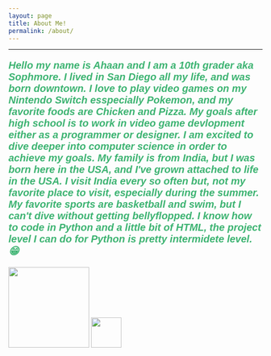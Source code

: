 ```yaml
---
layout: page
title: About Me!
permalink: /about/
---
```


<html>
<body>


---
<p style="font-size:100%; color: MediumSeaGreen; font: italic bold 20px Arial, sans-serif;"> Hello my name is Ahaan and I am a 10th grader aka Sophmore. I lived in San Diego all my life, and was born downtown. I love to play video games on my Nintendo Switch esspecially Pokemon, and my favorite foods are Chicken and Pizza. My goals after high school is to work in video game devlopment either as a programmer or designer. I am excited to dive deeper into computer science in order to achieve my goals. My family is from India, but I was born here in the USA, and I've grown attached to life in the USA. I visit India every so often but, not my favorite place to visit, especially during the summer. My favorite sports are basketball and swim, but I can't dive without getting bellyflopped. I know how to code in Python and a little bit of HTML, the project level I can do for Python is pretty intermidete level.   &#128513; </p>



<img src="{{site.baseurl}}/images/IMG_9146.jpg" height="160">
<img src="{{site.baseurl}}/images/india.png" height="60" title="Home" alt="">



<script src="https://utteranc.es/client.js"
        repo="[ENTER REPO HERE]"
        issue-term="pathname"
        theme="github-light"
        crossorigin="anonymous"
        async>
</script>

</body>
</html>

